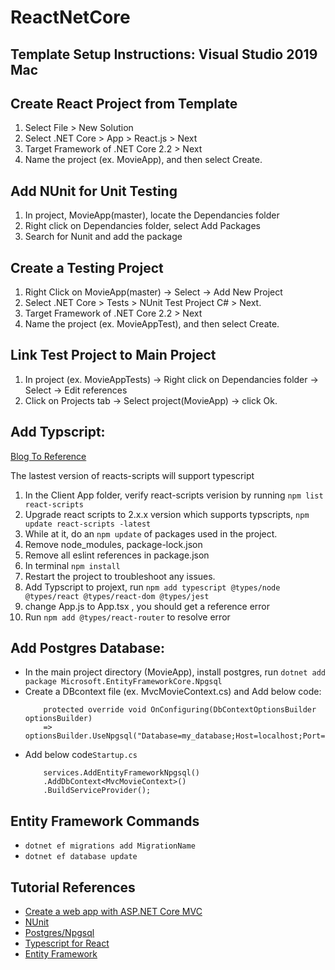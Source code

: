 # ReactNetCore

## Template Setup Instructions: Visual Studio 2019 Mac

## Create React Project from Template 
1. Select File > New Solution
2. Select .NET Core > App > React.js > Next
3. Target Framework of .NET Core 2.2 > Next
4. Name the project (ex. MovieApp), and then select Create.

## Add NUnit for Unit Testing
1. In project, MovieApp(master), locate the Dependancies folder
2. Right click on Dependancies folder, select Add Packages
3. Search for Nunit and add the package

## Create a Testing Project
1. Right Click on MovieApp(master) -> Select -> Add New Project
2. Select .NET Core > Tests > NUnit Test Project C# > Next.
3. Target Framework of .NET Core 2.2 > Next
4.  Name the project (ex. MovieAppTest), and then select Create.

## Link Test Project to Main Project
1. In project (ex. MovieAppTests) -> Right click on Dependancies folder -> Select -> Edit references
2. Click on Projects tab -> Select project(MovieApp) ->  click Ok.

## Add Typscript:
[Blog To Reference ](https://jonhilton.net/new-aspnet-core-react-project/)

The lastest version of reacts-scripts will support typescript
1. In the Client App folder, verify react-scripts verision by running `npm list react-scripts`
2. Upgrade react scripts to 2.x.x version which supports typscripts, `npm update react-scripts -latest`
3. While at it, do an `npm update` of packages used in the project.
3. Remove node_modules, package-lock.json
4. Remove all eslint references in package.json
5. In terminal `npm install`
6. Restart the project to troubleshoot any issues.
7. Add Typscript to projext, run `npm add typescript @types/node @types/react @types/react-dom @types/jest`
8. change App.js to App.tsx , you should get a reference error
9. Run `npm add @types/react-router` to resolve error

## Add Postgres Database:
- In the main project directory (MovieApp), install postgres, run `dotnet add package Microsoft.EntityFrameworkCore.Npgsql`
- Create a DBcontext file (ex. MvcMovieContext.cs) and Add below code:
    ```
        protected override void OnConfiguring(DbContextOptionsBuilder optionsBuilder)
        => optionsBuilder.UseNpgsql("Database=my_database;Host=localhost;Port=5432");
    ```
- Add below code`Startup.cs`
    ```
        services.AddEntityFrameworkNpgsql()
        .AddDbContext<MvcMovieContext>()
        .BuildServiceProvider();
    ```
    
## Entity Framework Commands
- `dotnet ef migrations add MigrationName`
- `dotnet ef database update`

## Tutorial References
- [Create a web app with ASP.NET Core MVC](https://docs.microsoft.com/en-us/aspnet/core/tutorials/first-mvc-app/?view=aspnetcore-3.0)
- [NUnit](https://docs.microsoft.com/en-us/dotnet/core/testing/unit-testing-with-nunit)
- [Postgres/Npgsql](http://www.npgsql.org/efcore/index.html)
- [Typescript for React](https://jonhilton.net/new-aspnet-core-react-project/)
- [Entity Framework]()
